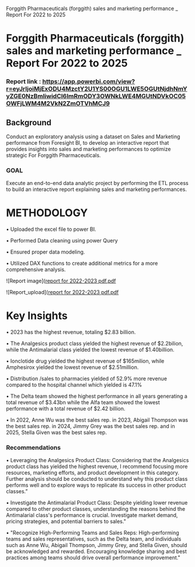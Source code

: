 Forggith Pharmaceuticals (forggith) sales and marketing performance _ Report For 2022 to 2025


# Forggith Pharmaceuticals (forggith) sales and marketing performance _ Report For 2022 to 2025

### Report link : https://app.powerbi.com/view?r=eyJrIjoiMjExODU4MzctY2U1YS00OGU1LWE5OGUtNjdhNmYyZGE0NzBmIiwidCI6ImRmODY3OWNkLWE4MGUtNDVkOC05OWFjLWM4M2VkN2ZmOTVhMCJ9

## Background

Conduct an exploratory analysis using a dataset on Sales and Marketing performance from Foresight Bl, to develop an interactive report that provides insights into sales and marketing performances to optimize strategic For Forggith Pharmaceuticals.

### GOAL 
Execute an end-to-end data analytic project by performing the ETL process to build an interactive report explaining sales and marketing performances.

# METHODOLOGY 
•	Uploaded the excel file to power BI.

•	Performed Data cleaning using power Query

•	Ensured proper data modeling.

•	Utilized DAX functions to create additional metrics for a more comprehensive analysis.


![Report image]([report for 2022-2023 pdf.pdf](https://github.com/user-attachments/files/15536940/report.for.2022-2023.pdf.pdf)

![Report_upload]([report for 2022-2023 pdf.pdf](https://github.com/user-attachments/files/15536940/report.for.2022-2023.pdf.pdf)


#  Key Insights

•	2023 has the highest revenue, totaling $2.83 billion.

•	The Analgesics product class yielded the highest revenue of $2.2bilion, while the Antimalarial class yielded the lowest revenue of $1.40billion. 

•	Ionclotide drug yielded the highest revenue of $165milion, while Amphesirox yielded the lowest revenue of $2.51million.

•	Distribution /sales to pharmacies yielded   of 52.9% more revenue   compared to the hospital channel which yielded is 47.1%

•	The Delta team showed the highest performance in all years generating a total revenue of $3.43bn while the Alfa team showed the lowest performance with a total revenue of $2.42 billion.

•	In 2022, Anne Wu was the best sales rep. in 2023, Abigail Thompson was the best sales rep. in 2024, Jimmy Grey was the best sales rep. and in 2025, Stella Given was the best sales rep.


### Recommendations

•	Leveraging the Analgesics Product Class: Considering that the Analgesics product class has yielded the highest revenue, I recommend focusing more resources, marketing efforts, and product development in this category. Further analysis should be conducted to understand why this product class performs well and to explore ways to replicate its success in other product classes.”

•	Investigate the Antimalarial Product Class: Despite yielding lower revenue compared to other product classes, understanding the reasons behind the Antimalarial class's performance is crucial. Investigate market demand, pricing strategies, and potential barriers to sales."

•	"Recognize High-Performing Teams and Sales Reps: High-performing teams and sales representatives, such as the Delta team, and individuals such as Anne Wu, Abigail Thompson, Jimmy Grey, and Stella Given, should be acknowledged and rewarded. Encouraging knowledge sharing and best practices among teams should drive overall performance improvement."


